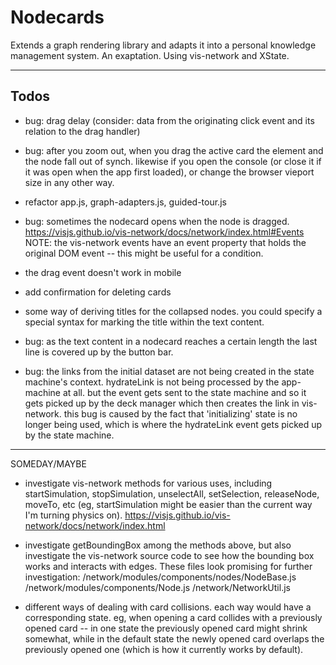 # Nodecards

Extends a graph rendering library and adapts it into a personal knowledge management system. An exaptation. Using vis-network and XState.

---

## Todos

- bug: drag delay (consider: data from the originating click event and its relation to the drag handler)

- bug: after you zoom out, when you drag the active card the element and the node fall out of synch. likewise if you open the console (or close it if it was open when the app first loaded), or change the browser vieport size in any other way.

- refactor app.js, graph-adapters.js, guided-tour.js

- bug: sometimes the nodecard opens when the node is dragged.
  https://visjs.github.io/vis-network/docs/network/index.html#Events
  NOTE: the vis-network events have an event property that holds the original DOM event -- this might be useful for a condition.

- the drag event doesn't work in mobile

- add confirmation for deleting cards

- some way of deriving titles for the collapsed nodes. you could specify a special syntax for marking the title within the text content.

- bug: as the text content in a nodecard reaches a certain length the last line is covered up by the button bar.

- bug: the links from the initial dataset are not being created in the state machine's context. hydrateLink is not being processed by the app-machine at all. but the event gets sent to the state machine and so it gets picked up by the deck manager which then creates the link in vis-network. this bug is caused by the fact that 'initializing' state is no longer being used, which is where the hydrateLink event gets picked up by the state machine.

---

SOMEDAY/MAYBE

- investigate vis-network methods for various uses, including startSimulation, stopSimulation, unselectAll, setSelection, releaseNode, moveTo, etc
  (eg, startSimulation might be easier than the current way I'm turning physics on). https://visjs.github.io/vis-network/docs/network/index.html

- investigate getBoundingBox among the methods above, but also investigate the vis-network source code to see how the bounding box works and interacts
  with edges. These files look promising for further investigation:
  /network/modules/components/nodes/NodeBase.js
  /network/modules/components/Node.js
  /network/NetworkUtil.js

- different ways of dealing with card collisions. each way would have a corresponding state. eg, when opening a card collides with a
  previously opened card -- in one state the previously opened card might shrink somewhat, while in the default state the newly opened card overlaps
  the previously opened one (which is how it currently works by default).
